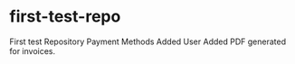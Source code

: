 # first-test-repo
First test Repository 
Payment Methods Added
User Added
PDF generated for invoices.
